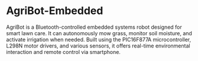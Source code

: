 # AgriBot-Embedded
AgriBot is a Bluetooth-controlled embedded systems robot designed for smart lawn care. It can autonomously mow grass, monitor soil moisture, and activate irrigation when needed. Built using the PIC16F877A microcontroller, L298N motor drivers, and various sensors, it offers real-time environmental interaction and remote control via smartphone.
